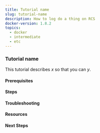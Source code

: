 ```yaml
---
title: Tutorial name
slug: tutorial-name
description: How to log do a thing on RCS
docker-version: 1.8.2
topics:
  - docker
  - intermediate
  - etc
---
```


### Tutorial name

<!--
Limit tutorials to a single task.

Choose a name that accurately describes the task. For example:

# Create a new container
# Remove containers without deleting Swarm
-->

This tutorial describes *x* so that you can *y*.

<!--
Give a brief summary of what this tutorial describes and why it matters. For example:

"This tutorial describes Docker basics: what Docker is and how to start using it."
"This tutorial demonstrates how to remove containers without deleting system-critical containers."
-->

#### Prerequisites

<!--
List any prerequisites for the tutorial:

* Software installed
* State dependencies
* Links to other tutorials
* Any other required setup
-->

#### Steps

<!--
Include a more descriptive heading if possible.

List steps in numbered order. Limit steps to a single action.

1. Do this.

    Indent any descriptions or information needed between steps.

2. Do that.

3. Do this other thing.

4. Clean up.

    Provide instructions on how to remove the containers and images created in this tutorial. After multiple tutorials, cruft will build up in their cluster(s) and may cause problems in other tutorials.

Conclude with a brief description of the end state.
-->

#### Troubleshooting

<!--
* List troubleshooting steps here.

    Cover the most common mistakes and error states first.

    Link or create a separate article for troubleshooting steps that aren't specific to the tutorial.

* Link to support articles and generic troubleshooting information.

    Create a separate article for generic troubleshooting information.
-->

#### Resources

<!--
* Links to related content
-->

#### Next Steps

<!--
* What should your audience read next?
-->
